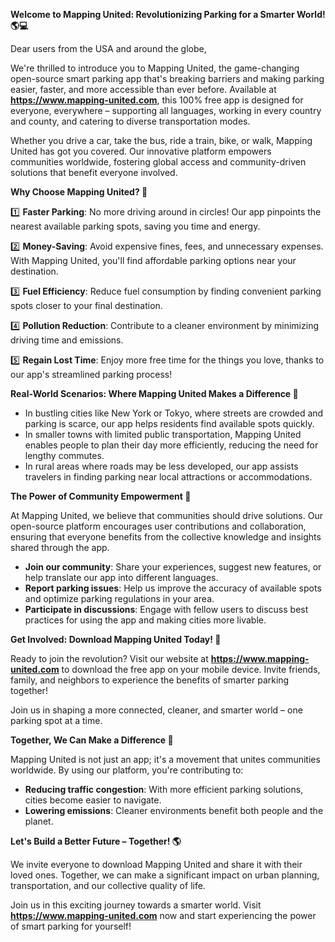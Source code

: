 **Welcome to Mapping United: Revolutionizing Parking for a Smarter World! 🌎💻**

Dear users from the USA and around the globe,

We're thrilled to introduce you to Mapping United, the game-changing open-source smart parking app that's breaking barriers and making parking easier, faster, and more accessible than ever before. Available at **https://www.mapping-united.com**, this 100% free app is designed for everyone, everywhere – supporting all languages, working in every country and county, and catering to diverse transportation modes.

Whether you drive a car, take the bus, ride a train, bike, or walk, Mapping United has got you covered. Our innovative platform empowers communities worldwide, fostering global access and community-driven solutions that benefit everyone involved.

**Why Choose Mapping United? 🤔**

1️⃣ **Faster Parking**: No more driving around in circles! Our app pinpoints the nearest available parking spots, saving you time and energy.

2️⃣ **Money-Saving**: Avoid expensive fines, fees, and unnecessary expenses. With Mapping United, you'll find affordable parking options near your destination.

3️⃣ **Fuel Efficiency**: Reduce fuel consumption by finding convenient parking spots closer to your final destination.

4️⃣ **Pollution Reduction**: Contribute to a cleaner environment by minimizing driving time and emissions.

5️⃣ **Regain Lost Time**: Enjoy more free time for the things you love, thanks to our app's streamlined parking process!

**Real-World Scenarios: Where Mapping United Makes a Difference 🌟**

*   In bustling cities like New York or Tokyo, where streets are crowded and parking is scarce, our app helps residents find available spots quickly.
*   In smaller towns with limited public transportation, Mapping United enables people to plan their day more efficiently, reducing the need for lengthy commutes.
*   In rural areas where roads may be less developed, our app assists travelers in finding parking near local attractions or accommodations.

**The Power of Community Empowerment 🌟**

At Mapping United, we believe that communities should drive solutions. Our open-source platform encourages user contributions and collaboration, ensuring that everyone benefits from the collective knowledge and insights shared through the app.

*   **Join our community**: Share your experiences, suggest new features, or help translate our app into different languages.
*   **Report parking issues**: Help us improve the accuracy of available spots and optimize parking regulations in your area.
*   **Participate in discussions**: Engage with fellow users to discuss best practices for using the app and making cities more livable.

**Get Involved: Download Mapping United Today! 📱**

Ready to join the revolution? Visit our website at **https://www.mapping-united.com** to download the free app on your mobile device. Invite friends, family, and neighbors to experience the benefits of smarter parking together!

Join us in shaping a more connected, cleaner, and smarter world – one parking spot at a time.

**Together, We Can Make a Difference 🌟**

Mapping United is not just an app; it's a movement that unites communities worldwide. By using our platform, you're contributing to:

*   **Reducing traffic congestion**: With more efficient parking solutions, cities become easier to navigate.
*   **Lowering emissions**: Cleaner environments benefit both people and the planet.

**Let's Build a Better Future – Together! 🌎**

We invite everyone to download Mapping United and share it with their loved ones. Together, we can make a significant impact on urban planning, transportation, and our collective quality of life.

Join us in this exciting journey towards a smarter world. Visit **https://www.mapping-united.com** now and start experiencing the power of smart parking for yourself!